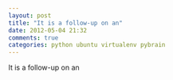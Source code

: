 ```yaml
---
layout: post
title: "It is a follow-up on an"
date: 2012-05-04 21:32
comments: true
categories: python ubuntu virtualenv pybrain
---
```


It is a follow-up on an 

